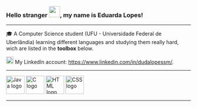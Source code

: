 ### Hello stranger <img src="https://raw.githubusercontent.com/MartinHeinz/MartinHeinz/master/wave.gif" width="30px">, my name is Eduarda Lopes!
---
:mortar_board: A Computer Science student (UFU - Universidade Federal de Uberlândia) learning different languages and studying them really hard, wich are listed in the **toolbox** below.

<img src="https://cdn.worldvectorlogo.com/logos/linkedin-icon-2.svg" alt="linkedin logo" width="20" height="20"> My LinkedIn account: https://www.linkedin.com/in/dudalopessm/.

---

<img src="https://cdn.worldvectorlogo.com/logos/java-4.svg"  alt="Java logo" width="50" height="50"> <img src="https://cdn.worldvectorlogo.com/logos/c-1.svg"  alt="C logo" width="50" height="50"> <img src="https://cdn.worldvectorlogo.com/logos/html-1.svg"  alt="HTML logo" width="50" height="50">  <img src="https://cdn.worldvectorlogo.com/logos/css-3.svg"  alt="CSS logo" width="50" height="50">

---
